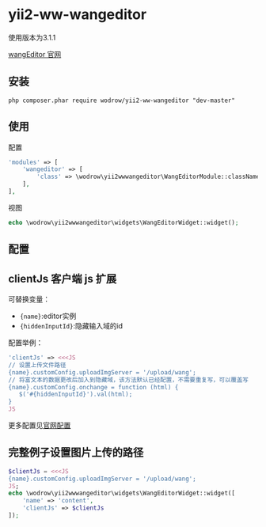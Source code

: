 # yii2-ww-wangeditor
使用版本为3.1.1

[wangEditor 官网](http://www.wangeditor.com/)

安装
------------

```
php composer.phar require wodrow/yii2-ww-wangeditor "dev-master"
```

使用
-----

配置
```php
'modules' => [
    'wangeditor' => [
        'class' => \wodrow\yii2wwwangeditor\WangEditorModule::className(),
    ],
],
```

视图
```php
echo \wodrow\yii2wwwangeditor\widgets\WangEditorWidget::widget();
```

配置
-----

## clientJs 客户端 js 扩展

可替换变量：

 - `{name}`:editor实例
 - `{hiddenInputId}`:隐藏输入域的id

配置举例：

```php
'clientJs' => <<<JS
// 设置上传文件路径
{name}.customConfig.uploadImgServer = '/upload/wang';
// 将富文本的数据更改后加入到隐藏域，该方法默认已经配置，不需要重复写，可以覆盖写
{name}.customConfig.onchange = function (html) {
   $('#{hiddenInputId}').val(html);
}
JS
```

更多配置见[官网配置](https://www.kancloud.cn/wangfupeng/wangeditor3/332599)

完整例子设置图片上传的路径
-----

```php
$clientJs = <<<JS
{name}.customConfig.uploadImgServer = '/upload/wang';
JS;
echo \wodrow\yii2wwwangeditor\widgets\WangEditorWidget::widget([
    'name' => 'content',
    'clientJs' => $clientJs
]);
```